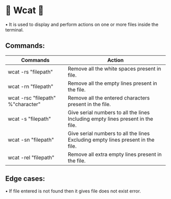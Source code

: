 #   🎇  Wcat 🎇  
• It is used to display and perform actions on one or more files inside the terminal. 

## Commands:

|   Commands           |        Action                                                         |
| ----------------- | ------------------------------------------------------------------ |
| wcat -rs "filepath"| Remove all the white spaces present in file.|
| wcat -rn "filepath" | Remove all the empty lines present in the file.|
| wcat -rsc "filepath" %"character"| Remove all the entered characters present in the file.|
| wcat -s "filepath" | Give serial numbers to all the lines Including empty lines present in the file.|
| wcat  -sn "filepath" | Give serial numbers to all the lines Excluding empty lines present in the file.|
| wcat -rel "filepath" | Remove all extra empty lines present in the file.|


## Edge cases:

• If file entered is not found then it gives file does not exist error.
